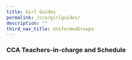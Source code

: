 ```yaml
---
title: Girl Guides
permalink: /cca/girlguides/
description: ""
third_nav_title: UniformedGroups
---
```





### CCA Teachers-in-charge and Schedule